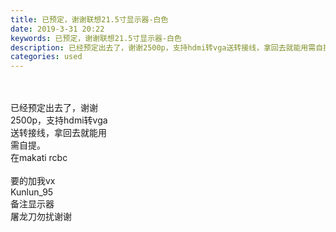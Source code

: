 ```yaml
---
title: 已预定，谢谢联想21.5寸显示器-白色
date: 2019-3-31 20:22
keywords: 已预定，谢谢联想21.5寸显示器-白色
description: 已经预定出去了，谢谢2500p，支持hdmi转vga送转接线，拿回去就能用需自提。在makatircbc要的加我vxKunlun_95备注显示器屠龙刀勿扰谢谢
categories: used
---
```

<td class="t_f" id="postmessage_3359498">

<br/>
<br/>
已经预定出去了，谢谢<br/>
2500p，支持hdmi转vga<br/>
送转接线，拿回去就能用<br/>
需自提。<br/>
在makati rcbc<br/>
<br/>
要的加我vx<br/>
Kunlun_95<br/>
备注显示器<br/>
屠龙刀勿扰谢谢<br/>
<br/>
<img alt="" border="0" class="zoom" data-cf-modified-d21167255883e83f1f7e93c8-="" file="http://www.flw.ph/data/appbyme/upload/image/201903/31/Oi7tDMOu1FS6.jpg" id="aimg_pnQci" lazyloadthumb="1" onclick="" onmouseover="" src="http://www.flw.ph/data/appbyme/upload/image/201903/31/Oi7tDMOu1FS6.jpg"/><br/>
</td>
